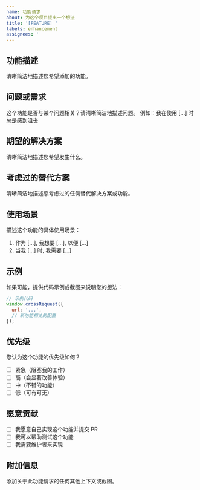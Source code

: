 ```yaml
---
name: 功能请求
about: 为这个项目提出一个想法
title: '[FEATURE] '
labels: enhancement
assignees: ''
---
```


## 功能描述

清晰简洁地描述您希望添加的功能。

## 问题或需求

这个功能是否与某个问题相关？请清晰简洁地描述问题。
例如：我在使用 [...] 时总是感到沮丧

## 期望的解决方案

清晰简洁地描述您希望发生什么。

## 考虑过的替代方案

清晰简洁地描述您考虑过的任何替代解决方案或功能。

## 使用场景

描述这个功能的具体使用场景：

1. 作为 [...], 我想要 [...], 以便 [...]
2. 当我 [...] 时, 我需要 [...]

## 示例

如果可能，提供代码示例或截图来说明您的想法：

```javascript
// 示例代码
window.crossRequest({
  url: '...',
  // 新功能相关的配置
});
```

## 优先级

您认为这个功能的优先级如何？

- [ ] 紧急（阻塞我的工作）
- [ ] 高（会显著改善体验）
- [ ] 中（不错的功能）
- [ ] 低（可有可无）

## 愿意贡献

- [ ] 我愿意自己实现这个功能并提交 PR
- [ ] 我可以帮助测试这个功能
- [ ] 我需要维护者来实现

## 附加信息

添加关于此功能请求的任何其他上下文或截图。

